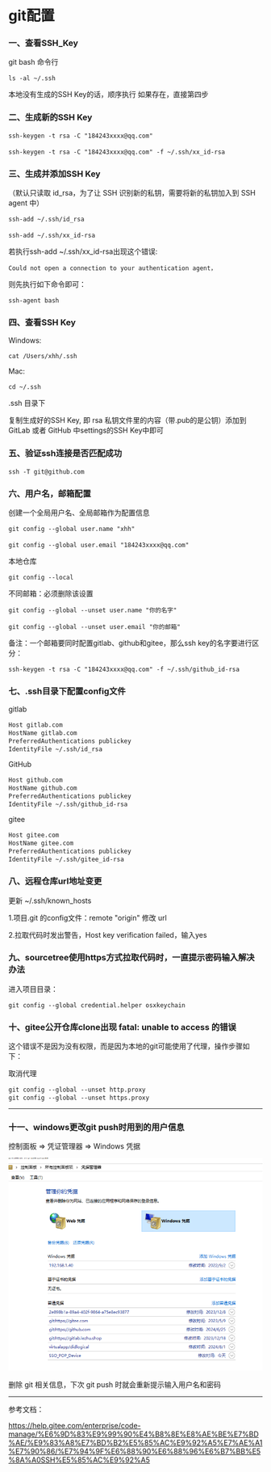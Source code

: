 

# git配置

### 一、查看SSH_Key
git bash 命令行
```
ls -al ~/.ssh
```

本地没有生成的SSH Key的话，顺序执行
如果存在，直接第四步


### 二、生成新的SSH Key
```
ssh-keygen -t rsa -C "184243xxxx@qq.com"

ssh-keygen -t rsa -C "184243xxxx@qq.com" -f ~/.ssh/xx_id-rsa
```


### 三、生成并添加SSH Key

（默认只读取 id_rsa，为了让 SSH 识别新的私钥，需要将新的私钥加入到 SSH agent 中）
```
ssh-add ~/.ssh/id_rsa

ssh-add ~/.ssh/xx_id-rsa
```

若执行ssh-add ~/.ssh/xx_id-rsa出现这个错误:
```
Could not open a connection to your authentication agent，
```
则先执行如下命令即可：
```
ssh-agent bash
```


### 四、查看SSH Key

Windows:
```
cat /Users/xhh/.ssh
```
Mac:
```
cd ~/.ssh 
```
.ssh 目录下


复制生成好的SSH Key, 即 rsa 私钥文件里的内容（带.pub的是公钥）添加到 GitLab 或者 GitHub 中settings的SSH Key中即可



### 五、验证ssh连接是否匹配成功
```
ssh -T git@github.com
```



### 六、用户名，邮箱配置
创建一个全局用户名、全局邮箱作为配置信息
```
git config --global user.name "xhh"

git config --global user.email "184243xxxx@qq.com"
```

本地仓库
```
git config --local 
```


不同邮箱：必须删除该设置
```
git config --global --unset user.name "你的名字"

git config --global --unset user.email "你的邮箱"
```


备注：一个邮箱要同时配置gitlab、github和gitee，那么ssh key的名字要进行区分：
```
ssh-keygen -t rsa -C "184243xxxx@qq.com" -f ~/.ssh/github_id-rsa
```



### 七、.ssh目录下配置config文件

gitlab
```
Host gitlab.com
HostName gitlab.com
PreferredAuthentications publickey
IdentityFile ~/.ssh/id_rsa
```

GitHub
```
Host github.com
HostName github.com
PreferredAuthentications publickey
IdentityFile ~/.ssh/github_id-rsa
```

gitee
```
Host gitee.com
HostName gitee.com
PreferredAuthentications publickey
IdentityFile ~/.ssh/gitee_id-rsa
```


### 八、远程仓库url地址变更

更新 ~/.ssh/known_hosts

1.项目.git 的config文件：remote "origin" 修改 url

2.拉取代码时发出警告，Host key verification failed，输入yes



### 九、sourcetree使用https方式拉取代码时，一直提示密码输入解决办法
进入项目目录：
```
git config --global credential.helper osxkeychain
```


### 十、gitee公开仓库clone出现 fatal: unable to access 的错误
这个错误不是因为没有权限，而是因为本地的git可能使用了代理，操作步骤如下：

取消代理
```
git config --global --unset http.proxy
git config --global --unset https.proxy
```


---

### 十一、windows更改git push时用到的用户信息

控制面板 => 凭证管理器 => Windows 凭据

![alt text](image.png)

删除 git 相关信息，下次 git push 时就会重新提示输入用户名和密码

---

参考文档：

https://help.gitee.com/enterprise/code-manage/%E6%9D%83%E9%99%90%E4%B8%8E%E8%AE%BE%E7%BD%AE/%E9%83%A8%E7%BD%B2%E5%85%AC%E9%92%A5%E7%AE%A1%E7%90%86/%E7%94%9F%E6%88%90%E6%88%96%E6%B7%BB%E5%8A%A0SSH%E5%85%AC%E9%92%A5




